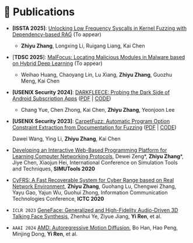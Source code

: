 # 📝 Publications 

<!-- <div class='paper-box'><div class='paper-box-image'><div><div class="badge">CVPR 2016</div><img src='images/500x300.png' alt="sym" width="100%"></div></div>
<div class='paper-box-text' markdown="1">

[Deep Residual Learning for Image Recognition](https://openaccess.thecvf.com/content_cvpr_2016/papers/He_Deep_Residual_Learning_CVPR_2016_paper.pdf)

**Kaiming He**, Xiangyu Zhang, Shaoqing Ren, Jian Sun

[**Project**](https://scholar.google.com/citations?view_op=view_citation&hl=zh-CN&user=DhtAFkwAAAAJ&citation_for_view=DhtAFkwAAAAJ:ALROH1vI_8AC) <strong><span class='show_paper_citations' data='DhtAFkwAAAAJ:ALROH1vI_8AC'></span></strong>
- Lorem ipsum dolor sit amet, consectetur adipiscing elit. Vivamus ornare aliquet ipsum, ac tempus justo dapibus sit amet. 
</div>
</div> -->

- **[ISSTA 2025]**: [Unlocking Low Frequency Syscalls in Kernel Fuzzing with Dependency-based RAG]() (To appear)
    - **Zhiyu Zhang**, Longxing Li, Ruigang Liang, Kai Chen

- [**TDSC 2025**]: [MalFocus: Locating Malicious Modules in Malware based on Hybrid Deep Learning]() (To appear)
    - Weihao Huang, Chaoyang Lin, Lu Xiang, **Zhiyu Zhang**, Guozhu Meng, Kai Chen

- **[USENIX Security 2024]**: [DARKFLEECE: Probing the Dark Side of Android Subscription Apps](https://www.usenix.org/conference/usenixsecurity24/presentation/yue)  ([PDF](https://www.usenix.org/system/files/usenixsecurity24-yue.pdf) | [CODE](https://github.com/QGrain/))
    - Chang Yue, Chen Zhong, Kai Chen, **Zhiyu Zhang**, Yeonjoon Lee

- **[USENIX Security 2023]**: [CarpetFuzz: Automatic Program Option Constraint Extraction from Documentation for Fuzzing](https://www.usenix.org/conference/usenixsecurity23/presentation/wang-dawei) ([PDF](https://www.usenix.org/system/files/usenixsecurity23-wang-dawei.pdf) | [CODE](https://github.com/waugustus/CarpetFuzz))
    
    Dawei Wang, Ying Li, **Zhiyu Zhang**, Kai Chen

- [Developing an Interactive Web-Based Programming Platform for Learning Computer Networking Protocols](https://link.springer.com/chapter/10.1007/978-3-030-72792-5_48), Dewei Zeng\*, **Zhiyu Zhang**\*, Jiye Chen, Xiaojun Hei, International Conference on Simulation Tools and Techniques, **SIMUTools 2020**
- [CyFRS: A Fast Recoverable System for Cyber Range based on Real Network Environment](https://ieeexplore.ieee.org/document/9123273), **Zhiyu Zhang**, Guohang Lu, Chengwei Zhang, Yayu Gao, Yajun Wu, Guohui Zhong, Information Communication Technologies Conference, **ICTC 2020**
- `ICLR 2023` [GeneFace: Generalized and High-Fidelity Audio-Driven 3D Talking Face Synthesis](https://openreview.net/forum?id=YfwMIDhPccD), Zhenhui Ye, Ziyue Jiang, **Yi Ren**, et al.
- `AAAI 2024` [AMD: Autoregressive Motion Diffusion](https://arxiv.org/abs/2305.09381), Bo Han, Hao Peng, Minjing Dong, **Yi Ren**, et al.